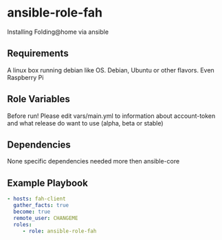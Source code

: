 ansible-role-fah
=========

Installing Folding@home via ansible

Requirements
------------

A linux box running debian like OS.
Debian, Ubuntu or other flavors. Even Raspberry Pi 

Role Variables
--------------

Before run! Please edit vars/main.yml to information about account-token and what release do want to use (alpha, beta or stable)

Dependencies
------------

None specific dependencies needed more then ansible-core

Example Playbook
----------------

```yml
- hosts: fah-client
  gather_facts: true
  become: true
  remote_user: CHANGEME
  roles:
     - role: ansible-role-fah
```
